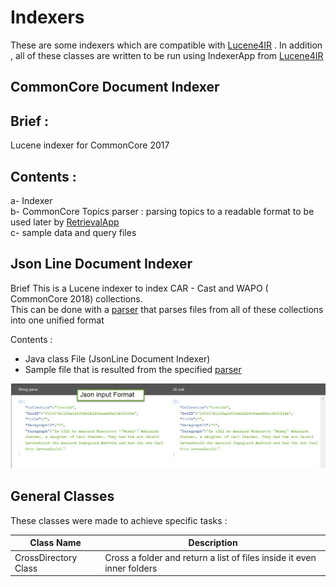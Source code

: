 Indexers
========
These are some indexers which are compatible with [Lucene4IR](https://github.com/lucene4ir/lucene4ir/blob/master/README.md) . In addition , all of these classes are written to be run using IndexerApp from [Lucene4IR](https://github.com/lucene4ir/lucene4ir/blob/master/README.md)

CommonCore Document Indexer
-----------------------------------------------

Brief :
-------
Lucene indexer for CommonCore 2017 

Contents :
---------
a- Indexer 
<br/>
b- CommonCore Topics parser : parsing topics to a readable format to be used later by [RetrievalApp](https://github.com/lucene4ir/lucene4ir/blob/master/README.md)
<br/>
c- sample data and query files

Json Line Document Indexer
-----------------------------------------------
Brief
This is a Lucene indexer to index CAR - Cast and WAPO ( CommonCore 2018) collections. 
<br/>
This can be done with a [parser](https://github.com/stamatisvas/Index-TREC-CAR-MSMARCO-TREC-WASHINGTONPOST) that parses  files from all of these collections into one unified format 
	 
Contents :
 - Java class File (JsonLine Document Indexer) 	
 - Sample file that is resulted from the specified [parser](https://github.com/stamatisvas/Index-TREC-CAR-MSMARCO-TREC-WASHINGTONPOST)

![Accepted Json Format to the Indexer](https://github.com/ABDULAZIZALQATAN/Indexers/blob/master/Explanations/Json%20input%20Format.jpg)

General Classes
------------------------
These classes were made to achieve specific tasks :

| Class Name           | Description                                                            |
|----------------------|------------------------------------------------------------------------|
| CrossDirectory Class | Cross a folder and return a list of files inside it even inner folders |
